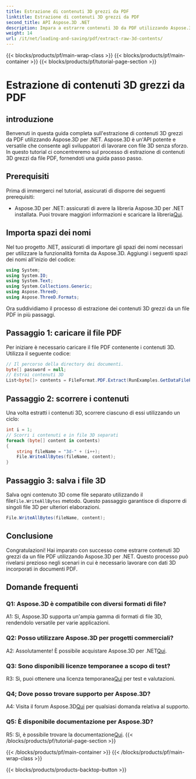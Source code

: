 ```yaml
---
title: Estrazione di contenuti 3D grezzi da PDF
linktitle: Estrazione di contenuti 3D grezzi da PDF
second_title: API Aspose.3D .NET
description: Impara a estrarre contenuti 3D da PDF utilizzando Aspose.3D per .NET. Guida passo passo con esempi di codice.
weight: 14
url: /it/net/loading-and-saving/pdf/extract-raw-3d-contents/
---
```


{{< blocks/products/pf/main-wrap-class >}}
{{< blocks/products/pf/main-container >}}
{{< blocks/products/pf/tutorial-page-section >}}

# Estrazione di contenuti 3D grezzi da PDF

## introduzione

Benvenuti in questa guida completa sull'estrazione di contenuti 3D grezzi da PDF utilizzando Aspose.3D per .NET. Aspose.3D è un'API potente e versatile che consente agli sviluppatori di lavorare con file 3D senza sforzo. In questo tutorial ci concentreremo sul processo di estrazione di contenuti 3D grezzi da file PDF, fornendoti una guida passo passo.

## Prerequisiti

Prima di immergerci nel tutorial, assicurati di disporre dei seguenti prerequisiti:

-  Aspose.3D per .NET: assicurati di avere la libreria Aspose.3D per .NET installata. Puoi trovare maggiori informazioni e scaricare la libreria[Qui](https://releases.aspose.com/3d/net/).

## Importa spazi dei nomi

Nel tuo progetto .NET, assicurati di importare gli spazi dei nomi necessari per utilizzare la funzionalità fornita da Aspose.3D. Aggiungi i seguenti spazi dei nomi all'inizio del codice:

```csharp
using System;
using System.IO;
using System.Text;
using System.Collections.Generic;
using Aspose.ThreeD;
using Aspose.ThreeD.Formats;
```

Ora suddividiamo il processo di estrazione dei contenuti 3D grezzi da un file PDF in più passaggi.

## Passaggio 1: caricare il file PDF

Per iniziare è necessario caricare il file PDF contenente i contenuti 3D. Utilizza il seguente codice:

```csharp
// Il percorso della directory dei documenti.
byte[] password = null;
// Estrai contenuti 3D
List<byte[]> contents = FileFormat.PDF.Extract(RunExamples.GetDataFilePath("House_Design.pdf"), password);
```

## Passaggio 2: scorrere i contenuti

Una volta estratti i contenuti 3D, scorrere ciascuno di essi utilizzando un ciclo:

```csharp
int i = 1;
// Scorri i contenuti e in file 3D separati
foreach (byte[] content in contents)
{
    string fileName = "3d-" + (i++);
    File.WriteAllBytes(fileName, content);
}
```

## Passaggio 3: salva i file 3D

 Salva ogni contenuto 3D come file separato utilizzando il file`File.WriteAllBytes` metodo. Questo passaggio garantisce di disporre di singoli file 3D per ulteriori elaborazioni.

```csharp
File.WriteAllBytes(fileName, content);
```

## Conclusione

Congratulazioni! Hai imparato con successo come estrarre contenuti 3D grezzi da un file PDF utilizzando Aspose.3D per .NET. Questo processo può rivelarsi prezioso negli scenari in cui è necessario lavorare con dati 3D incorporati in documenti PDF.

## Domande frequenti

### Q1: Aspose.3D è compatibile con diversi formati di file?

A1: Sì, Aspose.3D supporta un'ampia gamma di formati di file 3D, rendendolo versatile per varie applicazioni.

### Q2: Posso utilizzare Aspose.3D per progetti commerciali?

 A2: Assolutamente! È possibile acquistare Aspose.3D per .NET[Qui](https://purchase.aspose.com/buy).

### Q3: Sono disponibili licenze temporanee a scopo di test?

 R3: Sì, puoi ottenere una licenza temporanea[Qui](https://purchase.aspose.com/temporary-license/) per test e valutazioni.

### Q4; Dove posso trovare supporto per Aspose.3D?

 A4: Visita il forum Aspose.3D[Qui](https://forum.aspose.com/c/3d/18) per qualsiasi domanda relativa al supporto.

### Q5: È disponibile documentazione per Aspose.3D?

 R5: Sì, è possibile trovare la documentazione[Qui](https://reference.aspose.com/3d/net/).
{{< /blocks/products/pf/tutorial-page-section >}}

{{< /blocks/products/pf/main-container >}}
{{< /blocks/products/pf/main-wrap-class >}}

{{< blocks/products/products-backtop-button >}}
